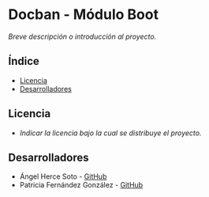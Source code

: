 # Docban - Módulo Boot

_Breve descripción o introducción al proyecto._

## Índice

- [Licencia](#licencia)
- [Desarrolladores](#desarrolladores)

## Licencia

- _Indicar la licencia bajo la cual se distribuye el proyecto._

## Desarrolladores

- Ángel Herce Soto - [GitHub](https://github.com/Indenaiten)
- Patricia Fernández González - [GitHub](https://github.com/Patrifgonz)


